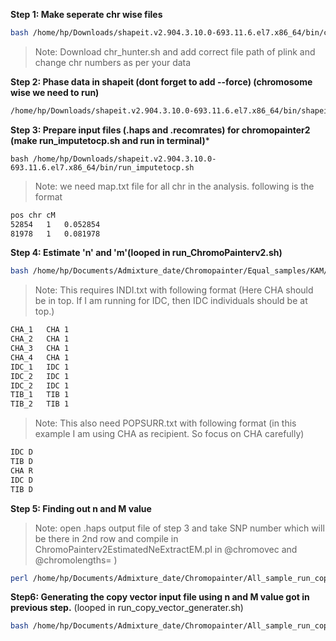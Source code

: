 **Step 1: Make seperate chr wise files**
```bash
bash /home/hp/Downloads/shapeit.v2.904.3.10.0-693.11.6.el7.x86_64/bin/chr_hunter.sh
```
>Note: Download chr_hunter.sh and add correct file path of plink and change chr numbers as per your data

**Step 2: Phase data in shapeit (dont forget to add --force) (chromosome wise we need to run)**
```bash
/home/hp/Downloads/shapeit.v2.904.3.10.0-693.11.6.el7.x86_64/bin/shapeit --input-bed cdt1.bed cdt1.bim cdt1.fam --force -O cdt1
```
**Step 3: Prepare input files (.haps and .recomrates) for chromopainter2  (make run_imputetocp.sh and run in terminal)***
```bah
bash /home/hp/Downloads/shapeit.v2.904.3.10.0-693.11.6.el7.x86_64/bin/run_imputetocp.sh
```
>Note: we need map.txt file for all chr in the analysis. following is the format
```bash
pos	chr	cM
52854	1	0.052854
81978	1	0.081978
```
**Step 4: Estimate 'n' and 'm'(looped in run_ChromoPainterv2.sh)**
```bash
bash /home/hp/Documents/Admixture_date/Chromopainter/Equal_samples/KAM/run_ChromoPainterv2.sh
```
>Note: This requires INDI.txt with following format (Here CHA should be in top. If I am running for IDC, then IDC individuals should be at top.)
```bash
CHA_1	CHA	1
CHA_2	CHA	1
CHA_3	CHA	1
CHA_4	CHA	1
IDC_1	IDC	1
IDC_2	IDC	1
IDC_2	IDC	1
TIB_1	TIB	1
TIB_2	TIB	1
```
>Note: This also need POPSURR.txt with following format (in this example I am using CHA as recipient. So focus on CHA carefully)

```bash
IDC	D
TIB	D
CHA	R
IDC	D
TIB	D
```
**Step 5: Finding out n and M value**
>Note: open .haps output file of step 3 and take SNP number which will be there in 2nd row and compile in ChromoPainterv2EstimatedNeExtractEM.pl in @chromovec and @chromolengths= )
```bash
perl /home/hp/Documents/Admixture_date/Chromopainter/All_sample_run_copy/ChromoPainterv2EstimatedNeMutExtractEM.pl
```
**Step6: Generating the copy vector input file using n and M value got in previous step.** (looped in run_copy_vector_generater.sh)
```bash
bash /home/hp/Documents/Admixture_date/Chromopainter/All_sample_run_copy/run_copy_vector_generater.sh
```

